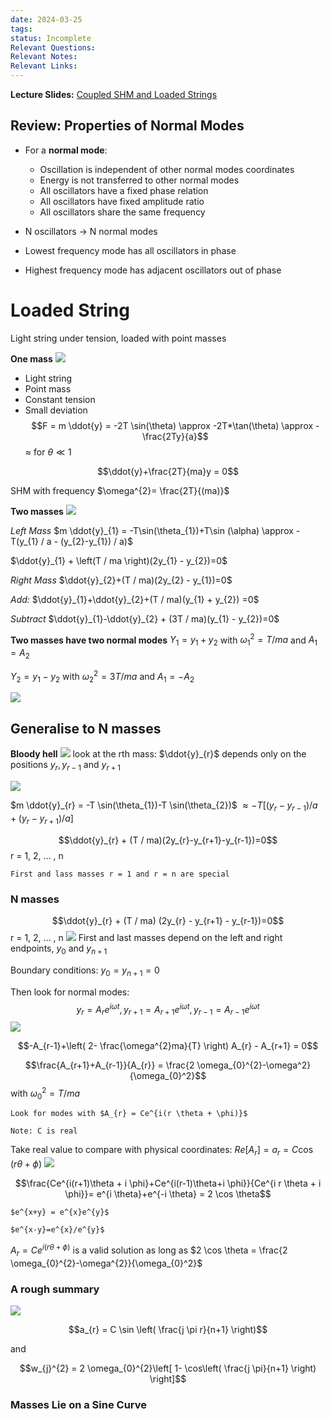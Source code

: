 ```yaml
---
date: 2024-03-25
tags: 
status: Incomplete
Relevant Questions: 
Relevant Notes: 
Relevant Links:
---
```

**Lecture Slides:**
[Coupled SHM and Loaded Strings](Attachments/PHYS2010%20Week%205%20Coupled%20SHM%20and%20loaded%20strings.pdf)

## Review: Properties of Normal Modes

- For a **normal mode**:
	- Oscillation is independent of other normal modes coordinates
	- Energy is not transferred to other normal modes
	- All oscillators have a fixed phase relation
	- All oscillators have fixed amplitude ratio
	- All oscillators share the same frequency

- N oscillators $\rightarrow$ N normal modes
- Lowest frequency mode has all oscillators in phase
- Highest frequency mode has adjacent oscillators out of phase

# Loaded String
Light string under tension, loaded with point masses

**One mass**
![](Attachments/Pasted%20image%2020240325213244.png)
- Light string
- Point mass
- Constant tension
- Small deviation
$$F = m \ddot{y} = -2T \sin(\theta) \approx -2T*\tan(\theta) \approx -\frac{2Ty}{a}$$
$\approx$ for $\theta \ll 1$

$$\ddot{y}+\frac{2T}{ma}y = 0$$

SHM with frequency $\omega^{2}= \frac{2T}{(ma)}$

**Two masses**
![](Attachments/Pasted%20image%2020240325213656.png)

*Left Mass*
$m \ddot{y}_{1} = -T\sin(\theta_{1})+T\sin (\alpha) \approx -T(y_{1} / a - (y_{2}-y_{1}) / a)$

$\ddot{y}_{1} + \left(T / ma \right)(2y_{1} - y_{2})=0$

*Right Mass*
$\ddot{y}_{2}+(T / ma)(2y_{2} - y_{1})=0$


*Add:*
$\ddot{y}_{1}+\ddot{y}_{2}+(T / ma)(y_{1} + y_{2}) =0$

*Subtract*
$\ddot{y}_{1}-\ddot{y}_{2} + (3T / ma)(y_{1} - y_{2})=0$


**Two masses have two normal modes**
$Y_{1} = y_{1} + y_{2}$ with $\omega_{1}^{2} = T / ma$ and $A_{1} = A_{2}$

$Y_{2} = y_{1} - y_{2}$ with $\omega_{2}^{2} = 3T / ma$ and $A_{1} = -A_{2}$

![](Attachments/Pasted%20image%2020240325215922.png)


## Generalise to N masses
**Bloody hell**
![](Attachments/Pasted%20image%2020240325220033.png)
look at the rth mass: $\ddot{y}_{r}$ depends only on the positions $y_{r}, y_{r-1}$ and $y_{r+1}$

![](Attachments/Pasted%20image%2020240325220359.png)

$m \ddot{y}_{r} = -T \sin(\theta_{1})-T \sin(\theta_{2})$
$\approx -T[(y_{r} - y_{r-1}) / a + (y_{r}-y_{r+1}) / a]$

$$\ddot{y}_{r} + (T / ma)(2y_{r}-y_{r+1}-y_{r-1})=0$$
r = 1, 2, ... , n

```ad-note
First and lass masses r = 1 and r = n are special

```

### N masses
$$\ddot{y}_{r} + (T / ma) (2y_{r} - y_{r+1} - y_{r-1})=0$$
r = 1, 2, ... , n
![](Attachments/Pasted%20image%2020240325221216.png)
First and last masses depend on the left and right endpoints, $y_{0}$ and $y_{n+1}$

Boundary conditions: $y_{0} = y_{n+1} = 0$

Then look for normal modes:
$$y_{r} = A_{r}e^{i \omega t}, y_{r+1}=A_{r+1}e^{i \omega t}, y_{r-1}=A_{r-1}e^{i \omega t}$$
![](Attachments/Pasted%20image%2020240325221641.png)

$$-A_{r-1}+\left( 2- \frac{\omega^{2}ma}{T} \right) A_{r} - A_{r+1} = 0$$

$$\frac{A_{r+1}+A_{r-1}}{A_{r}} = \frac{2 \omega_{0}^{2}-\omega^2}{\omega_{0}^2}$$
with $\omega_{0}^{2}= T / ma$

```ad-important
Look for modes with $A_{r} = Ce^{i(r \theta + \phi)}$

Note: C is real
```

Take real value to compare with physical coordinates:
$Re[A_{r}]=a_{r}=C \cos(r \theta + \phi)$
![](Attachments/Pasted%20image%2020240325222831.png)

$$\frac{Ce^{i(r+1)\theta + i \phi}+Ce^{i(r-1)\theta+i \phi}}{Ce^{i r \theta + i \phi}}= e^{i \theta}+e^{-i \theta} = 2 \cos \theta$$

```ad-note
$e^{x+y} = e^{x}e^{y}$

$e^{x-y}=e^{x}/e^{y}$

```


$A_{r} = Ce^{i (r \theta+\phi)}$
is a valid solution as long as $2 \cos \theta = \frac{2 \omega_{0}^{2}-\omega^{2}}{\omega_{0}^2}$

### A rough summary
![](Attachments/Pasted%20image%2020240325224222.png)

$$a_{r} = C \sin \left( \frac{j \pi r}{n+1} \right)$$

and

$$w_{j}^{2} = 2 \omega_{0}^{2}\left[ 1- \cos\left( \frac{j \pi}{n+1} \right) \right]$$


### Masses Lie on a Sine Curve


